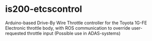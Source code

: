 # is200-etcscontrol
Arduino-based Drive-By Wire Throttle controller for the Toyota 1G-FE Electronic throttle body, with ROS communication to override user-requested throttle input (Possible use in ADAS-systems)
